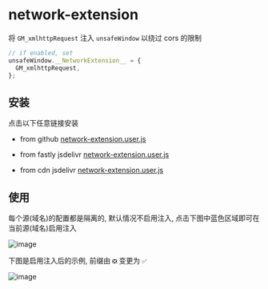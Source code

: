 # network-extension

将 `GM_xmlhttpRequest` 注入 `unsafeWindow` 以绕过 cors 的限制

```ts
// if enabled, set
unsafeWindow.__NetworkExtension__ = {
  GM_xmlhttpRequest,
};
```

## 安装

点击以下任意链接安装

- from github [network-extension.user.js](https://github.com/gkd-kit/network-extension/raw/main/dist/network-extension.user.js)

- from fastly jsdelivr [network-extension.user.js](https://fastly.jsdelivr.net/gh/gkd-kit/network-extension@main/dist/network-extension.user.js)

- from cdn jsdelivr [network-extension.user.js](https://cdn.jsdelivr.net/gh/gkd-kit/network-extension@main/dist/network-extension.user.js)

## 使用

每个源(域名)的配置都是隔离的, 默认情况不启用注入, 点击下图中蓝色区域即可在当前源(域名)启用注入

![image](https://github.com/user-attachments/assets/a77192da-7043-49bc-8cfa-f383e8bd5046)

下图是启用注入后的示例, 前缀由 `❎` 变更为 `✅`

![image](https://github.com/user-attachments/assets/a2b880ab-ed77-4b23-8208-0cece78e9372)
